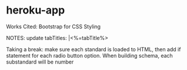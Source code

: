 # heroku-app

Works Cited:
Bootstrap for CSS Styling

NOTES:
update tabTitles: |<%=tabTitle%>

Taking a break:
make sure each standard is loaded to HTML, then add if statement for each radio button option. When building schema, each substandard will be number
